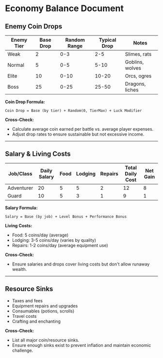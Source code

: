 # Economy Balance Document

## Enemy Coin Drops

| Enemy Tier | Base Drop | Random Range | Typical Drop | Notes |
|------------|-----------|--------------|--------------|-------|
| Weak       | 2         | 0-3          | 2-5          | Slimes, rats |
| Normal     | 5         | 0-5          | 5-10         | Goblins, wolves |
| Elite      | 10        | 0-10         | 10-20        | Orcs, ogres |
| Boss       | 25        | 0-25         | 25-50        | Dragons, liches |

**Coin Drop Formula:**
```
Coin Drop = Base (by tier) + Random(0, TierMax) + Luck Modifier
```

**Cross-Check:**
- Calculate average coin earned per battle vs. average player expenses.
- Adjust drop rates to ensure sustainable but not excessive income.

---

## Salary & Living Costs

| Job/Class   | Daily Salary | Food | Lodging | Repairs | Total Daily Cost | Net Gain |
|-------------|--------------|------|---------|---------|------------------|----------|
| Adventurer  | 20           | 5    | 5       | 2       | 12               | 8        |
| Guard       | 10           | 5    | 3       | 1       | 9                | 1        |

**Salary Formula:**
```
Salary = Base (by job) + Level Bonus + Performance Bonus
```

**Living Costs:**
- Food: 5 coins/day (average)
- Lodging: 3-5 coins/day (varies by quality)
- Repairs: 1-2 coins/day (average equipment use)

**Cross-Check:**
- Ensure salaries and drops cover living costs but don't allow runaway wealth.

---

## Resource Sinks

- Taxes and fees
- Equipment repairs and upgrades
- Consumables (potions, scrolls)
- Travel costs
- Crafting and enchanting

**Cross-Check:**
- List all major coin/resource sinks.
- Ensure enough sinks exist to prevent inflation and maintain economic challenge. 